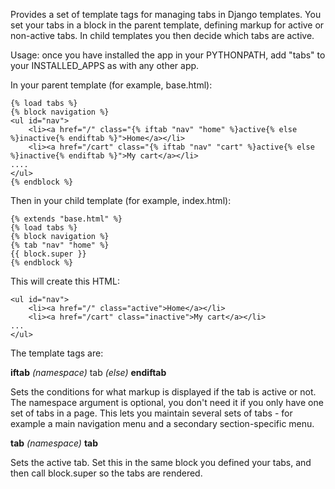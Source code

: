 Provides a set of template tags for managing tabs in Django templates. You set
your tabs in a block in the parent template, defining markup for active or
non-active tabs. In child templates you then decide which tabs are active.

Usage: once you have installed the app in your PYTHONPATH, add "tabs" to
your INSTALLED_APPS as with any other app.

In your parent template (for example, base.html):

    {% load tabs %}
    {% block navigation %}
    <ul id="nav">
        <li><a href="/" class="{% iftab "nav" "home" %}active{% else %}inactive{% endiftab %}">Home</a></li>
        <li><a href="/cart" class="{% iftab "nav" "cart" %}active{% else %}inactive{% endiftab %}">My cart</a></li>
    ....
    </ul>
    {% endblock %}

Then in your child template (for example, index.html):

    {% extends "base.html" %}
    {% load tabs %}
    {% block navigation %}
    {% tab "nav" "home" %}
    {{ block.super }}
    {% endblock %}

This will create this HTML:

    <ul id="nav">
        <li><a href="/" class="active">Home</a></li>
        <li><a href="/cart" class="inactive">My cart</a></li>
    ...
    </ul>

The template tags are:

__iftab__ _(namespace)_ tab _(else)_ __endiftab__

Sets the conditions for what markup is displayed if the tab is active or not.
The namespace argument is optional, you don't need it if you only have one set
of tabs in a page. This lets you maintain several sets of tabs - for example a
main navigation menu and a secondary section-specific menu.

__tab__ _(namespace)_ __tab__

Sets the active tab. Set this in the same block you defined your tabs, and then
call block.super so the tabs are rendered.